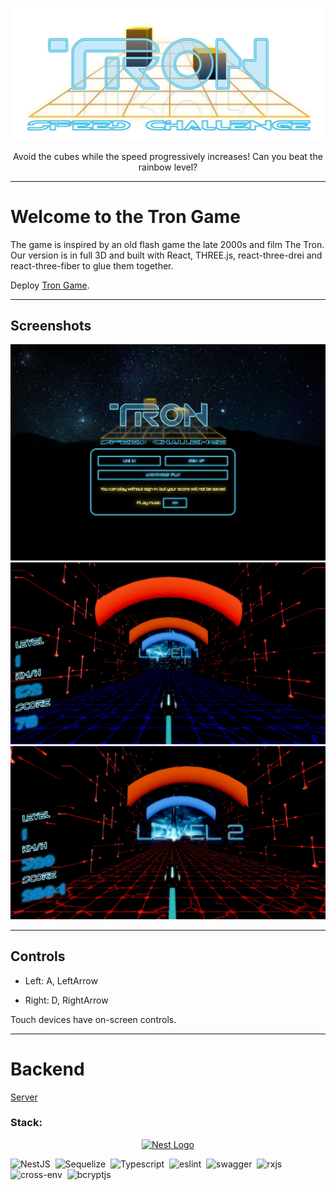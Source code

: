 ![Tron](./src/assets/logo-tron.png)

<p align="center">
Avoid the cubes while the speed progressively increases! Can you beat the rainbow level?
</p>

____

# Welcome to the Tron Game

The game is inspired by an old flash game the late 2000s and film The Tron. Our version is in full 3D and built with React, THREE.js, react-three-drei and react-three-fiber to glue them together.

Deploy [Tron Game](https://rsclone-tron-game.netlify.app/).

____

## Screenshots

![](./public/screenshots/1.jpg)
![](./public/screenshots/2.jpg)
![](./public/screenshots/3.jpg)

____

## Controls

* Left: A, LeftArrow

* Right: D, RightArrow

Touch devices have on-screen controls.

____

# Backend

[Server](https://github.com/ViktorElenich/cuberun-server)

### Stack:

<p align="center">
  <a href="http://nestjs.com/" target="blank"><img src="https://nestjs.com/img/logo-small.svg" width="200" alt="Nest Logo" /></a>
</p>

![NestJS](https://img.shields.io/badge/-NestJs-05122A?style=flat&logo=nestjs)&nbsp;
![Sequelize](https://img.shields.io/badge/-sequelize-05122A?style=flat&logo=sequelize)&nbsp;
![Typescript](https://img.shields.io/badge/-typescript-05122A?style=flat&logo=typescript)&nbsp;
![eslint](https://img.shields.io/badge/-eslint-05122A?style=flat&logo=eslint)&nbsp;
![swagger](https://img.shields.io/badge/-swagger-05122A?style=flat&logo=swagger)&nbsp;
![rxjs](https://img.shields.io/badge/-rxjs-05122A?style=flat&logo=rxjs)&nbsp;
![cross-env](https://img.shields.io/badge/-crossenv-05122A?style=flat&logo=crossenv)&nbsp;
![bcryptjs](https://img.shields.io/badge/-bcryptjs-05122A?style=flat&logo=bcryptjs)&nbsp;
